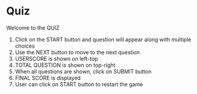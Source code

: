 # Quiz

Welcome to the QUIZ
1. Click on the START button and question will appear along 
with multiple choices
2. Use the NEXT button to move to the next question
3. USERSCORE is shown on left-top
4. TOTAL QUESTION is shown on top-right
5. When all questions are shown, click on SUBMIT button
6. FINAL SCORE is displayed
7. User can click on START button to restart the game
